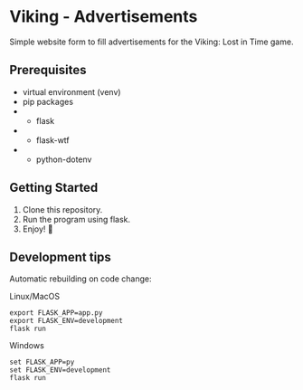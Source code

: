 # Viking - Advertisements
Simple website form to fill advertisements for the Viking: Lost in Time game.

## Prerequisites
- virtual environment (venv)
- pip packages
- - flask
- - flask-wtf
- - python-dotenv

## Getting Started
1. Clone this repository.
2. Run the program using flask.
3. Enjoy! :tada:

## Development tips
Automatic rebuilding on code change:

Linux/MacOS
```
export FLASK_APP=app.py
export FLASK_ENV=development
flask run
```

Windows
```
set FLASK_APP=py
set FLASK_ENV=development
flask run
```